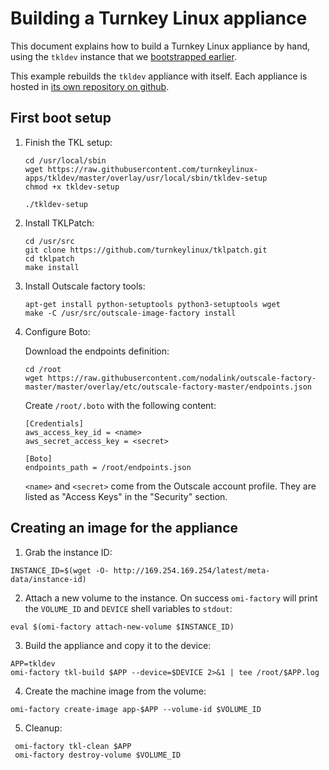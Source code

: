 # Building a Turnkey Linux appliance

This document explains how to build a Turnkey Linux appliance by hand, using the `tkldev` instance that we [bootstrapped earlier](#docs/bootstrap).

This example rebuilds the `tkldev` appliance with itself. Each appliance is hosted in [its own repository on github](https://github.com/turnkeylinux-apps).

## First boot setup

1. Finish the TKL setup:

    ```
    cd /usr/local/sbin
    wget https://raw.githubusercontent.com/turnkeylinux-apps/tkldev/master/overlay/usr/local/sbin/tkldev-setup
    chmod +x tkldev-setup

    ./tkldev-setup
    ```

1. Install TKLPatch:

    ```
    cd /usr/src
    git clone https://github.com/turnkeylinux/tklpatch.git
    cd tklpatch
    make install
    ```

1. Install Outscale factory tools:

    ```
    apt-get install python-setuptools python3-setuptools wget
    make -C /usr/src/outscale-image-factory install
    ```

1. Configure Boto:

    Download the endpoints definition:

    ```
    cd /root
    wget https://raw.githubusercontent.com/nodalink/outscale-factory-master/master/overlay/etc/outscale-factory-master/endpoints.json
    ```

    Create `/root/.boto` with the following content:

    ```
    [Credentials]
    aws_access_key_id = <name>
    aws_secret_access_key = <secret>

    [Boto]
    endpoints_path = /root/endpoints.json
    ```

    `<name>` and `<secret>` come from the Outscale account profile. They are listed as "Access Keys" in the "Security" section.

## Creating an image for the appliance

 1. Grab the instance ID:
 ```
 INSTANCE_ID=$(wget -O- http://169.254.169.254/latest/meta-data/instance-id)
```

 2. Attach a new volume to the instance. On success `omi-factory` will print the `VOLUME_ID` and `DEVICE` shell variables to `stdout`:
 ```
 eval $(omi-factory attach-new-volume $INSTANCE_ID)
 ```

 3. Build the appliance and copy it to the device:
 ```
 APP=tkldev
 omi-factory tkl-build $APP --device=$DEVICE 2>&1 | tee /root/$APP.log
 ```
 
 4. Create the machine image from the volume:
 ```
 omi-factory create-image app-$APP --volume-id $VOLUME_ID
 ```
 
 5. Cleanup:
```
 omi-factory tkl-clean $APP
 omi-factory destroy-volume $VOLUME_ID
 ```
